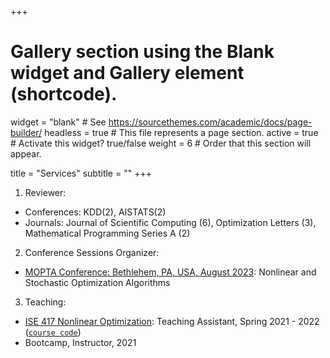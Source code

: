 +++
# Gallery section using the Blank widget and Gallery element (shortcode).
widget = "blank"  # See https://sourcethemes.com/academic/docs/page-builder/
headless = true  # This file represents a page section.
active = true  # Activate this widget? true/false
weight = 6 # Order that this section will appear.

title = "Services"
subtitle = ""
+++

1. Reviewer: 
  * Conferences: KDD(2), AISTATS(2)
  * Journals: Journal of Scientific Computing (6), Optimization Letters (3), Mathematical Programming Series A (2)

2. Conference Sessions Organizer:
  * [MOPTA Conference: Bethlehem, PA, USA, August 2023](https://coral.ise.lehigh.edu/~mopta/): Nonlinear and Stochastic Optimization Algorithms
  
3. Teaching: 
  * [ISE 417 Nonlinear Optimization](https://coral.ise.lehigh.edu/danielprobinson/teaching/ise-417/): Teaching Assistant, Spring 2021 - 2022 ([`course code`](https://github.com/daniel-p-robinson/nonlinear-optimization-course))
  * Bootcamp, Instructor, 2021
